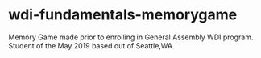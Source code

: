# wdi-fundamentals-memorygame
Memory Game made prior to enrolling in General Assembly WDI program.  Student of the May 2019 based out of Seattle,WA.
